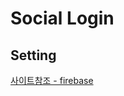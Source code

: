 # Social Login

## Setting

[사이트참조 - firebase](https://firebase.google.com/docs/auth/web/google-signin)
